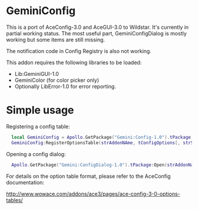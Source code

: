 GeminiConfig
============

This is a port of AceConfig-3.0 and AceGUI-3.0 to Wildstar. It's
currently in partial working status. The most useful part,
GeminiConfigDialog is mostly working but some items are still missing.

The notification code in Config Registry is also not working.

This addon requires the following libraries to be loaded:

* Lib:GeminiGUI-1.0
* GeminiColor (for color picker only)
* Optionally LibError-1.0 for error reporting.


Simple usage
=============

Registering a config table:
```Lua
  local GeminiConfig = Apollo.GetPackage("Gemini:Config-1.0").tPackage
  GeminiConfig:RegisterOptionsTable(strAddonNAme, tConfigOptions[, strSlashName | tSlashNames])
```
Opening a config dialog:
```Lua
  Apollo.GetPackage("Gemini:ConfigDialog-1.0").tPackage:Open(strAddonName)
```
For details on the option table format, please refer to the AceConfig documentation:

http://www.wowace.com/addons/ace3/pages/ace-config-3-0-options-tables/
